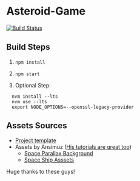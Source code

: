 # Asteroid-Game

[![Build Status](https://cloud.drone.io/api/badges/Stolarskis/asteroid-game/status.svg)](https://cloud.drone.io/Stolarskis/asteroid-game)

## Build Steps

1. `npm install`
2. `npm start`

3. Optional Step:
```
  nvm install --lts
  nvm use --lts
  export NODE_OPTIONS=--openssl-legacy-provider
```

## Assets Sources

- [Project template](https://github.com/photonstorm/phaser3-project-template)
- Assets by Ansimuz ([His tutorials are great too](https://www.youtube.com/watch?v=frRWKxB9Hm0&list=PLDyH9Tk5ZdFwoUNbipbe4jvv2Om5pE8Ul))
  - [Space Parallax Background](https://ansimuz.itch.io/space-background)
  - [Space Ship Asssets](http://pixelgameart.org/web/portfolio/spaceship-shooter-environment/)

Huge thanks to these guys!
